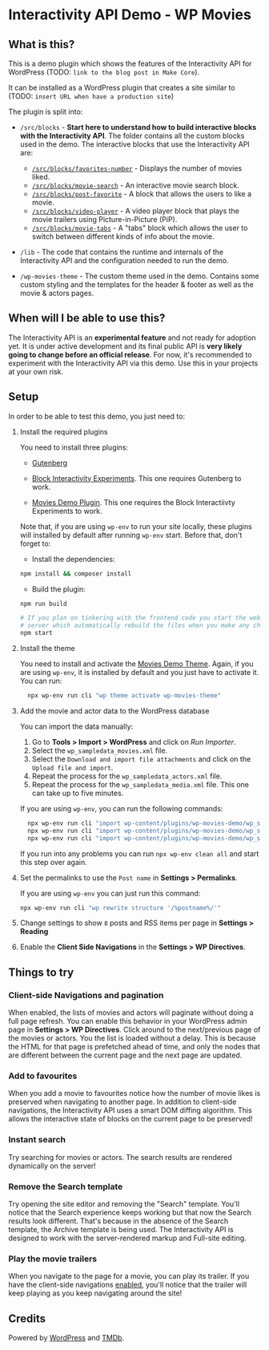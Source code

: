 # Interactivity API Demo - WP Movies

## What is this?

This is a demo plugin which shows the features of the Interactivity API for
WordPress (TODO: `link to the blog post in Make Core`).

It can be installed as a WordPress plugin that creates a site similar to (TODO: `insert URL when have a production site`)

The plugin is split into:

-   `/src/blocks` - **Start here to understand how to build interactive blocks with the
    Interactivity API**. The folder contains all the custom blocks used in the
    demo. The interactive blocks that use the Interactivity API are:

    -   [`/src/blocks/favorites-number`](/src/blocks/favorites-number) - Displays
        the number of movies liked.
    -   [`/src/blocks/movie-search`](/src/blocks/movie-search) - An interactive movie search block.
    -   [`/src/blocks/post-favorite`](/src/blocks/post-favorite) - A block that
        allows the users to like a movie.
    -   [`/src/blocks/video-player`](/src/blocks/video-player) - A video player
        block that plays the movie trailers using Picture-in-Picture (PiP).
    -   [`/src/blocks/movie-tabs`](/src/blocks/movie-tabs) - A "tabs" block which
        allows the user to switch between different kinds of info about the movie.

-   `/lib` - The code that contains the runtime and internals of the Interactivity
    API and the configuration needed to run the demo.

-   `/wp-movies-theme` - The custom theme used in the demo. Contains some custom
    styling and the templates for the header & footer as well as the movie &
    actors pages.

## When will I be able to use this?

The Interactivity API is an **experimental feature** and not ready for adoption yet.
It is under active development and its final public API is **very likely going to change before an official release**.
For now, it's recommended to experiment with the Interactivity API via this demo. Use this in
your projects at your own risk.

## Setup

In order to be able to test this demo, you just need to:

1. Install the required plugins

    You need to install three plugins:

    - [Gutenberg](https://github.com/WordPress/gutenberg/releases/latest/download/gutenberg.zip)

    - [Block Interactivity Experiments](https://github.com/WordPress/block-hydration-experiments/releases/latest/download/block-interactivity-experiments.zip). This one requires Gutenberg to work.

    - [Movies Demo Plugin](https://github.com/c4rl0sbr4v0/wp-movies-demo/releases/latest/download/wp-movies-plugin.zip). This one requires the Block Interactiivty Experiments to work.

    Note that, if you are using `wp-env` to run your site locally, these plugins will installed by default after running `wp-env` start. Before that, don't forget to:

    - Install the dependencies:

    ```sh
    npm install && composer install
    ```

    - Build the plugin:

    ```sh
    npm run build

    # If you plan on tinkering with the frontend code you start the webpack
    # server which automatically rebuild the files when you make any changes.
    npm start
    ```

2. Install the theme

    You need to install and activate the [Movies Demo Theme](https://github.com/c4rl0sbr4v0/wp-movies-demo/releases/latest/download/wp-movies-theme.zip). Again, if you are using `wp-env`, it is installed by default and you just have to activate it. You can run:

    ```sh
      npx wp-env run cli "wp theme activate wp-movies-theme"
    ```

3. Add the movie and actor data to the WordPress database

    You can import the data manually:

    1. Go to **Tools > Import > WordPress** and click on _Run Importer_.
    2. Select the `wp_sampledata_movies.xml` file.
    3. Select the `Download and import file attachments` and click on the
       `Upload file and import`.
    4. Repeat the process for the `wp_sampledata_actors.xml` file.
    5. Repeat the process for the `wp_sampledata_media.xml` file. This one can take up to five minutes.

    If you are using `wp-env`, you can run the following commands:

    ```sh
      npx wp-env run cli "import wp-content/plugins/wp-movies-demo/wp_sampledata_movies.xml --authors=create"
      npx wp-env run cli "import wp-content/plugins/wp-movies-demo/wp_sampledata_media.xml  --authors=create"
      npx wp-env run cli "import wp-content/plugins/wp-movies-demo/wp_sampledata_actors.xml --authors=create"
    ```

    If you run into any problems you can run `npx wp-env clean all` and start this step over again.

4. Set the permalinks to use the `Post name` in **Settings > Permalinks**.

    If you are using `wp-env` you can just run this command:

    ```sh
    npx wp-env run cli "wp rewrite structure '/%postname%/'"
    ```

5. Change settings to show `8` posts and RSS items per page in **Settings > Reading**
6. Enable the **Client Side Navigations** in the **Settings > WP Directives**.

## Things to try

### Client-side Navigations and pagination

When enabled, the lists of movies and actors will paginate without doing a full
page refresh. You can enable this behavior in your WordPress admin page in
**Settings > WP Directives**. Click around to the next/previous
page of the movies or actors. You the list is loaded without a delay. This is
because the HTML for that page is prefetched ahead of time, and only the
nodes that are different between the current page and the next page are updated.

### Add to favourites

When you add a movie to favourites notice how the number of movie likes is
preserved when navigating to another page. In addition to client-side
navigations, the Interactivity API uses a smart DOM diffing algorithm. This
allows the interactive state of blocks on the current page to be preserved!

### Instant search

Try searching for movies or actors. The search results are rendered dynamically
on the server!

### Remove the Search template

Try opening the site editor and removing the "Search" template. You'll notice
that the Search experience keeps working but that now the Search results look
different. That's because in the absence of the Search template, the Archive
template is being used. The Interactivity API is designed to work with the
server-rendered markup and Full-site editing.

### Play the movie trailers

When you navigate to the page for a movie, you can play its trailer. If you
have the client-side navigations
[enabled](#client-side-navigations-and-pagination), you'll notice that the
trailer will keep playing as you keep navigating around the site!

## Credits

Powered by [WordPress](https://wordpress.org/) and [TMDb](https://www.themoviedb.org/).

